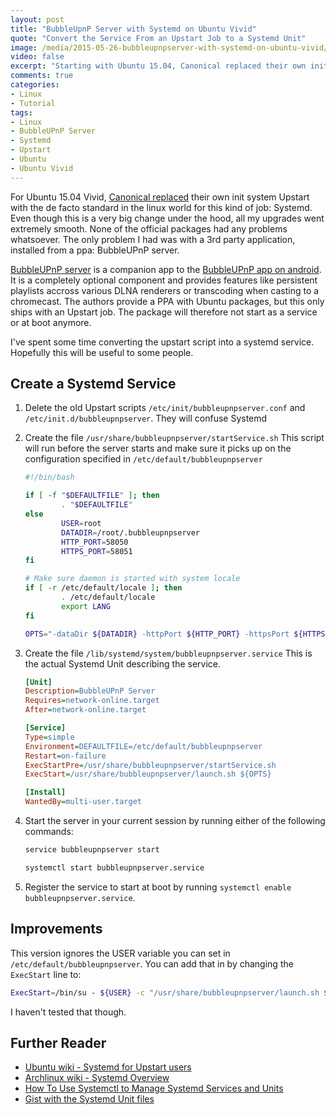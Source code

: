 ```yaml
---
layout: post
title: "BubbleUpnP Server with Systemd on Ubuntu Vivid"
quote: "Convert the Service From an Upstart Job to a Systemd Unit"
image: /media/2015-05-26-bubbleupnpserver-with-systemd-on-ubuntu-vivid/cover.jpg
video: false
excerpt: "Starting with Ubuntu 15.04, Canonical replaced their own init system Upstart with the new Linux standard Systemd. Even though this is a big change on a technical level, it was entirely transparent for all packages in the official repositories. BubbleUPnP Server, a closed source third party application, was the only application I had any issues with. I'll show you how you can make it work with systemd."
comments: true
categories:
- Linux
- Tutorial
tags:
- Linux
- BubbleUPnP Server
- Systemd
- Upstart
- Ubuntu
- Ubuntu Vivid
---
```

For Ubuntu 15.04 Vivid, [Canonical replaced](http://www.omgubuntu.co.uk/2014/02/ubuntu-debian-switching-systemd) their own init system Upstart with the de facto standard in the linux world for this kind of job: Systemd. Even though this is a very big change under the hood, all my upgrades went extremely smooth. None of the official packages had any problems whatsoever. The only problem I had was with a 3rd party application, installed from a ppa: BubbleUPnP server.

[BubbleUPnP server](http://www.bubblesoftapps.com/bubbleupnpserver/) is a companion app to the [BubbleUPnP app on android](https://play.google.com/store/apps/details?id=com.bubblesoft.android.bubbleupnp). It is a completely optional component and provides features like persistent playlists accross various DLNA renderers or transcoding when casting to a chromecast. The authors provide a PPA with Ubuntu packages, but this only ships with an Upstart job. The package will therefore not start as a service or at boot anymore.

I've spent some time converting the upstart script into a systemd service.
Hopefully this will be useful to some people.

## Create a Systemd Service

1. Delete the old Upstart scripts `/etc/init/bubbleupnpserver.conf` and `/etc/init.d/bubbleupnpserver`. They will confuse Systemd

2. Create the file `/usr/share/bubbleupnpserver/startService.sh`
  This script will run before the server starts and make sure it picks up on the configuration specified in `/etc/default/bubbleupnpserver`

    ```bash
    #!/bin/bash

    if [ -f "$DEFAULTFILE" ]; then
            . "$DEFAULTFILE"
    else
            USER=root
            DATADIR=/root/.bubbleupnpserver
            HTTP_PORT=58050
            HTTPS_PORT=58051
    fi

    # Make sure daemon is started with system locale
    if [ -r /etc/default/locale ]; then
            . /etc/default/locale
            export LANG
    fi

    OPTS="-dataDir ${DATADIR} -httpPort ${HTTP_PORT} -httpsPort ${HTTPS_PORT} -nologstdout"
    ```
3. Create the file `/lib/systemd/system/bubbleupnpserver.service`
  This is the actual Systemd Unit describing the service.

    ```ini
    [Unit]
    Description=BubbleUPnP Server
    Requires=network-online.target
    After=network-online.target

    [Service]
    Type=simple
    Environment=DEFAULTFILE=/etc/default/bubbleupnpserver
    Restart=on-failure
    ExecStartPre=/usr/share/bubbleupnpserver/startService.sh
    ExecStart=/usr/share/bubbleupnpserver/launch.sh ${OPTS}

    [Install]
    WantedBy=multi-user.target
    ```

4. Start the server in your current session by running either of the following commands:

    ```bash
    service bubbleupnpserver start
    ```

    ```bash
    systemctl start bubbleupnpserver.service
    ```

5. Register the service to start at boot by running `systemctl enable bubbleupnpserver.service`.


## Improvements

This version ignores the USER variable you can set in `/etc/default/bubbleupnpserver`. You can add that in by changing the `ExecStart` line to:

```bash
ExecStart=/bin/su - ${USER} -c "/usr/share/bubbleupnpserver/launch.sh ${OPTS}"
```

I haven't tested that though.

## Further Reader

* [Ubuntu wiki - Systemd for Upstart users](https://wiki.ubuntu.com/SystemdForUpstartUsers)
* [Archlinux wiki - Systemd Overview](https://wiki.archlinux.org/index.php/Systemd)
* [How To Use Systemctl to Manage Systemd Services and Units](https://www.digitalocean.com/community/tutorials/how-to-use-systemctl-to-manage-systemd-services-and-units)
* [Gist with the Systemd Unit files](https://gist.github.com/wdullaer/50418e82727eb08c0ddd)
